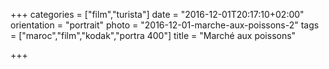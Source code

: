 +++
categories = ["film","turista"]
date = "2016-12-01T20:17:10+02:00"
orientation = "portrait"
photo = "2016-12-01-marche-aux-poissons-2"
tags = ["maroc","film","kodak","portra 400"]
title = "Marché aux poissons"

+++
